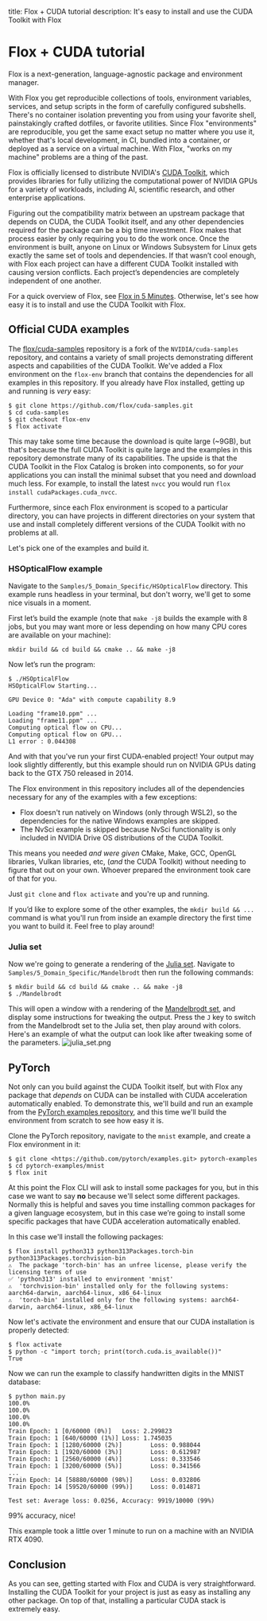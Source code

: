title: Flox + CUDA tutorial
description: It's easy to install and use the CUDA Toolkit with Flox

# Flox + CUDA tutorial

Flox is a next-generation, language-agnostic package and environment manager.

With Flox you get reproducible collections of tools, environment variables, services, and setup scripts 
in the form of carefully configured subshells.
There's no container isolation preventing you from using your favorite shell, painstakingly crafted 
dotfiles, or favorite utilities.
Since Flox "environments" are reproducible, you get the same exact setup no matter where you use it, 
whether that's local development, in CI, bundled into a container, or deployed as a service on a 
virtual machine.
With Flox, "works on my machine" problems are a thing of the past.

Flox is officially licensed to distribute NVIDIA's [CUDA Toolkit](https://developer.nvidia.com/cuda-toolkit), 
which provides libraries for fully utilizing the computational power of NVIDIA GPUs for a variety of 
workloads, including AI, scientific research, and other enterprise applications.

Figuring out the compatibility matrix between an upstream package that depends on CUDA, the CUDA 
Toolkit itself, and any other dependencies required for the package can be a big time investment.
Flox makes that process easier by only requiring you to do the work once.
Once the environment is built, anyone on Linux or Windows Subsystem for Linux gets exactly the same 
set of tools and dependencies.
If that wasn’t cool enough, with Flox each project can have a different CUDA Toolkit installed with 
causing version conflicts.
Each project’s dependencies are completely independent of one another.

For a quick overview of Flox, see [Flox in 5 Minutes](https://flox.dev/docs/flox-5-minutes/). 
Otherwise, let's see how easy it is to install and use the CUDA Toolkit with Flox.

## Official CUDA examples

The [flox/cuda-samples](https://github.com/flox/cuda-samples) repository is a fork of the
`NVIDIA/cuda-samples` repository, and contains a variety of small projects demonstrating different
aspects and capabilities of the CUDA Toolkit.
We've added a Flox environment on the `flox-env` branch that contains the dependencies for all
examples in this repository.
If you already have Flox installed, getting up and running is *very* easy:

```console
$ git clone https://github.com/flox/cuda-samples.git
$ cd cuda-samples
$ git checkout flox-env
$ flox activate

```

This may take some time because the download is quite large (~9GB), but that's because the full CUDA
Toolkit is quite large and the examples in this repository demonstrate many of its capabilities.
The upside is that the CUDA Toolkit in the Flox Catalog is broken into components, so for *your*
applications you can install the minimal subset that you need and download much less.
For example, to install the latest `nvcc` you would run `flox install cudaPackages.cuda_nvcc`.

Furthermore, since each Flox environment is scoped to a particular directory, you can have
projects in different directories on your system that use and install completely different
versions of the CUDA Toolkit with no problems at all.

Let's pick one of the examples and build it.

### HSOpticalFlow example

Navigate to the `Samples/5_Domain_Specific/HSOpticalFlow` directory.
This example runs headless in your terminal, but don't worry, we'll get to some nice visuals in a moment.

First let’s build the example (note that `make -j8` builds the example with 8 jobs, but you may want
more or less depending on how many CPU cores are available on your machine):

```console
mkdir build && cd build && cmake .. && make -j8
```

Now let’s run the program:

```console
$ ./HSOpticalFlow
HSOpticalFlow Starting...

GPU Device 0: "Ada" with compute capability 8.9

Loading "frame10.ppm" ...
Loading "frame11.ppm" ...
Computing optical flow on CPU...
Computing optical flow on GPU...
L1 error : 0.044308

```

And with that you've run your first CUDA-enabled project! Your output may look slightly differently,
but this example should run on NVIDIA GPUs dating back to the GTX 750 released in 2014.

The Flox environment in this repository includes all of the dependencies necessary for any of the
examples with a few exceptions:

- Flox doesn't run natively on Windows (only through WSL2), so the dependencies for the native
  Windows examples are skipped.
- The NvSci example is skipped because NvSci functionality is only included in NVIDIA Drive OS
  distributions of the CUDA Toolkit.

This means you needed *and were given* CMake, Make, GCC, OpenGL libraries, Vulkan libraries, etc,
(*and* the CUDA Toolkit) without needing to figure that out on your own. Whoever prepared the
environment took care of that for you.

Just `git clone` and `flox activate` and you're up and running.

If you’d like to explore some of the other examples, the `mkdir build && ...` command is what you'll
run from inside an example directory the first time you want to build it. Feel free to play around!

### Julia set

Now we're going to generate a rendering of the [Julia set](https://en.wikipedia.org/wiki/Julia_set).
Navigate to `Samples/5_Domain_Specific/Mandelbrodt` then run the following commands:

```console
$ mkdir build && cd build && cmake .. && make -j8
$ ./Mandelbrodt

```

This will open a window with a rendering of the [Mandelbrodt set](https://en.wikipedia.org/wiki/Julia_set),
and display some instructions for tweaking the output.
Press the `J` key to switch from the Mandelbrodt set to the Julia set, then play around with colors.
Here's an example of what the output can look like after tweaking some of the parameters.
![julia_set.png](attachment:ba562cb5-37bb-4b4f-93b7-8c4a28c348b5:julia_set.png)

## PyTorch

Not only can you build against the CUDA Toolkit itself, but with Flox any package that *depends* on
CUDA can be installed with CUDA acceleration automatically enabled.
To demonstrate this, we'll build and run an example from the [PyTorch examples repository](https://github.com/pytorch/examples),
and this time we'll build the environment from scratch to see how easy it is.

Clone the PyTorch repository, navigate to the `mnist` example, and create a Flox environment in it:

```console
$ git clone <https://github.com/pytorch/examples.git> pytorch-examples
$ cd pytorch-examples/mnist
$ flox init

```

At this point the Flox CLI will ask to install some packages for you, but in this case we want to say
**no** because we'll select some different packages. Normally this is helpful and saves you time
installing common packages for a given language ecosystem, but in this case we’re going to install
some specific packages that have CUDA acceleration automatically enabled.

In this case we'll install the following packages:

```console
$ flox install python313 python313Packages.torch-bin python313Packages.torchvision-bin
⚠  The package 'torch-bin' has an unfree license, please verify the licensing terms of use
✅ 'python313' installed to environment 'mnist'
⚠  'torchvision-bin' installed only for the following systems: aarch64-darwin, aarch64-linux, x86_64-linux
⚠  'torch-bin' installed only for the following systems: aarch64-darwin, aarch64-linux, x86_64-linux

```

Now let's activate the environment and ensure that our CUDA installation is properly detected:

```console
$ flox activate
$ python -c "import torch; print(torch.cuda.is_available())"
True

```

Now we can run the example to classify handwritten digits in the MNIST database:

```console
$ python main.py
100.0%
100.0%
100.0%
100.0%
Train Epoch: 1 [0/60000 (0%)]   Loss: 2.299823
Train Epoch: 1 [640/60000 (1%)] Loss: 1.745035
Train Epoch: 1 [1280/60000 (2%)]        Loss: 0.988044
Train Epoch: 1 [1920/60000 (3%)]        Loss: 0.612987
Train Epoch: 1 [2560/60000 (4%)]        Loss: 0.333546
Train Epoch: 1 [3200/60000 (5%)]        Loss: 0.341566
...
Train Epoch: 14 [58880/60000 (98%)]     Loss: 0.032806
Train Epoch: 14 [59520/60000 (99%)]     Loss: 0.014871

Test set: Average loss: 0.0256, Accuracy: 9919/10000 (99%)

```

99% accuracy, nice!

This example took a little over 1 minute to run on a machine with an NVIDIA RTX 4090.

## Conclusion

As you can see, getting started with Flox and CUDA is very straightforward.
Installing the CUDA Toolkit for your project is just as easy as installing any other package.
On top of that, installing a particular CUDA stack is extremely easy.
